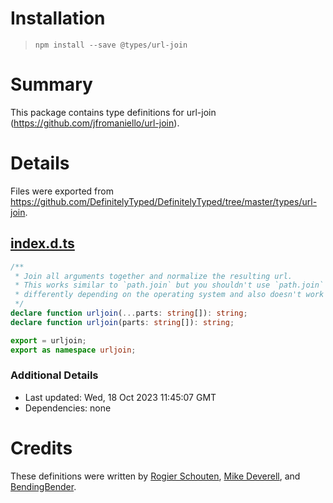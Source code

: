 # Installation
> `npm install --save @types/url-join`

# Summary
This package contains type definitions for url-join (https://github.com/jfromaniello/url-join).

# Details
Files were exported from https://github.com/DefinitelyTyped/DefinitelyTyped/tree/master/types/url-join.
## [index.d.ts](https://github.com/DefinitelyTyped/DefinitelyTyped/tree/master/types/url-join/index.d.ts)
````ts
/**
 * Join all arguments together and normalize the resulting url.
 * This works similar to `path.join` but you shouldn't use `path.join` for urls since it works
 * differently depending on the operating system and also doesn't work for some cases.
 */
declare function urljoin(...parts: string[]): string;
declare function urljoin(parts: string[]): string;

export = urljoin;
export as namespace urljoin;

````

### Additional Details
 * Last updated: Wed, 18 Oct 2023 11:45:07 GMT
 * Dependencies: none

# Credits
These definitions were written by [Rogier Schouten](https://github.com/rogierschouten), [Mike Deverell](https://github.com/devrelm), and [BendingBender](https://github.com/BendingBender).
